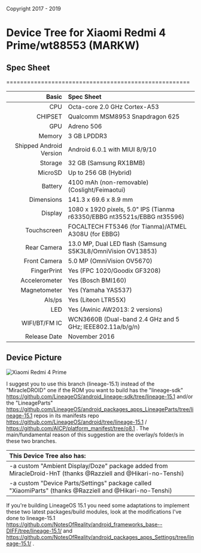 Copyright 2017 - 2019

# Device Tree for Xiaomi Redmi 4 Prime/wt88553 (MARKW) 

## Spec Sheet

=====================================================

Basic   | Spec Sheet
-------:|:-------------------------
CPU     | Octa-core 2.0 GHz Cortex-A53
CHIPSET | Qualcomm MSM8953 Snapdragon 625
GPU     | Adreno 506
Memory  | 3 GB LPDDR3
Shipped Android Version | Android 6.0.1 with MIUI 8/9/10
Storage | 32 GB (Samsung RX1BMB)
MicroSD | Up to 256 GB (Hybrid)
Battery | 4100 mAh (non-removable) (Coslight/Feimaotui)
Dimensions | 141.3 x 69.6 x 8.9 mm
Display | 1080 x 1920 pixels, 5.0" IPS (Tianma r63350/EBBG nt35521s/EBBG nt35596)
Touchscreen | FOCALTECH FT5346 (for Tianma)/ATMEL A308U (for EBBG)
Rear Camera  | 13.0 MP, Dual LED flash (Samsung S5K3L8/OmniVision OV13853)
Front Camera | 5.0 MP (OmniVision OV5670)
FingerPrint | Yes (FPC 1020/Goodix GF3208)
Accelerometer | Yes (Bosch BMI160)
Magnetometer | Yes (Yamaha YAS537)
Als/ps | Yes (Liteon LTR55X)
LED | Yes (Awinic AW2013: 2 versions)
WIFI/BT/FM IC | WCN3660B (Dual-band 2.4 GHz and 5 GHz; IEEE802.11a/b/g/n)
Release Date | November 2016

## Device Picture

![Xiaomi Redmi 4 Prime](http://cdn2.gsmarena.com/vv/pics/xiaomi/xiaomi-redmi-4-prime-2.jpg "Xiaomi Redmi 4 Prime")

I suggest you to use this branch (lineage-15.1) instead of the "MiracleDROID" one if the ROM you want to build has the "lineage-sdk" https://github.com/LineageOS/android_lineage-sdk/tree/lineage-15.1 and/or the "LineageParts" https://github.com/LineageOS/android_packages_apps_LineageParts/tree/lineage-15.1 repos in its manifests repo https://github.com/LineageOS/android/tree/lineage-15.1 / https://github.com/AICP/platform_manifest/tree/o8.1 .
The main/fundamental reason of this suggestion are the overlay/s folder/s in these two branches.

| This Device Tree also has:|
| :---------------------- |
| -a custom "Ambient Display/Doze" package added from MiracleDroid-HnT (thanks @Razziell and @Hikari-no-Tenshi) |
| -a custom "Device Parts/Settings" package called "XiaomiParts" (thanks @Razziell and @Hikari-no-Tenshi) |

If you're building LineageOS 15.1 you need some adaptations to implement these two latest packages/build modules, look at the modifications I've done to lineage-15.1 https://github.com/NotesOfReality/android_frameworks_base--DIFF/tree/lineage-15.1/ and https://github.com/NotesOfReality/android_packages_apps_Settings/tree/lineage-15.1/ .
